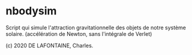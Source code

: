 # nbodysim
Script qui simule l'attraction gravitationnelle des objets de notre système solaire. (accélération de Newton, sans l'intégrale de Verlet)

(c) 2020 DE LAFONTAINE, Charles.
